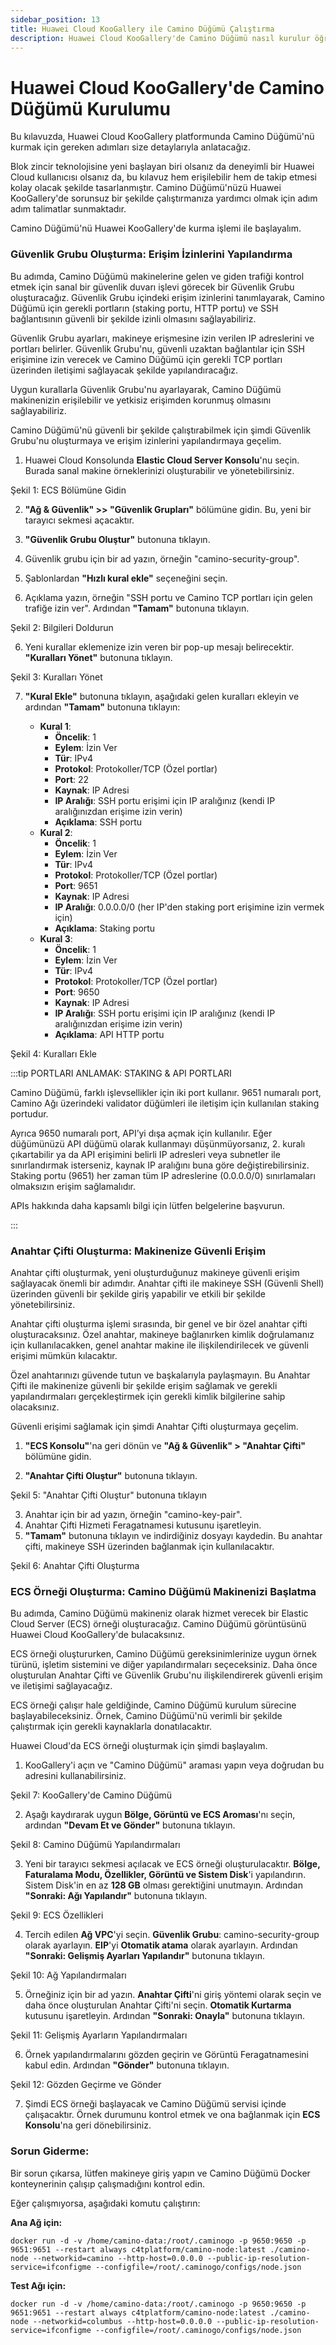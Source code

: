 ```yaml
---
sidebar_position: 13
title: Huawei Cloud KooGallery ile Camino Düğümü Çalıştırma
description: Huawei Cloud KooGallery'de Camino Düğümü nasıl kurulur öğrenin.
---
```


# Huawei Cloud KooGallery'de Camino Düğümü Kurulumu

Bu kılavuzda, Huawei Cloud KooGallery platformunda Camino Düğümü'nü kurmak için gereken adımları size detaylarıyla anlatacağız.

Blok zincir teknolojisine yeni başlayan biri olsanız da deneyimli bir Huawei Cloud kullanıcısı olsanız da, bu kılavuz hem erişilebilir hem de takip etmesi kolay olacak şekilde tasarlanmıştır. Camino Düğümü'nüzü Huawei KooGallery'de sorunsuz bir şekilde çalıştırmanıza yardımcı olmak için adım adım talimatlar sunmaktadır.

Camino Düğümü'nü Huawei KooGallery'de kurma işlemi ile başlayalım.

### Güvenlik Grubu Oluşturma: Erişim İzinlerini Yapılandırma

Bu adımda, Camino Düğümü makinelerine gelen ve giden trafiği kontrol etmek için sanal bir güvenlik duvarı işlevi görecek bir Güvenlik Grubu oluşturacağız. Güvenlik Grubu içindeki erişim izinlerini tanımlayarak, Camino Düğümü için gerekli portların (staking portu, HTTP portu) ve SSH bağlantısının güvenli bir şekilde izinli olmasını sağlayabiliriz.

Güvenlik Grubu ayarları, makineye erişmesine izin verilen IP adreslerini ve portları belirler. Güvenlik Grubu'nu, güvenli uzaktan bağlantılar için SSH erişimine izin verecek ve Camino Düğümü için gerekli TCP portları üzerinden iletişimi sağlayacak şekilde yapılandıracağız.

Uygun kurallarla Güvenlik Grubu'nu ayarlayarak, Camino Düğümü makinenizin erişilebilir ve yetkisiz erişimden korunmuş olmasını sağlayabiliriz.

Camino Düğümü'nü güvenli bir şekilde çalıştırabilmek için şimdi Güvenlik Grubu'nu oluşturmaya ve erişim izinlerini yapılandırmaya geçelim.

1. Huawei Cloud Konsolunda **Elastic Cloud Server Konsolu**'nu seçin. Burada sanal makine örneklerinizi oluşturabilir ve yönetebilirsiniz.



Şekil 1: ECS Bölümüne Gidin


2. **"Ağ & Güvenlik" >> "Güvenlik Grupları"** bölümüne gidin. Bu, yeni bir tarayıcı sekmesi açacaktır.

3. **"Güvenlik Grubu Oluştur"** butonuna tıklayın.

4. Güvenlik grubu için bir ad yazın, örneğin "camino-security-group".

5. Şablonlardan **"Hızlı kural ekle"** seçeneğini seçin.

6. Açıklama yazın, örneğin "SSH portu ve Camino TCP portları için gelen trafiğe izin ver". Ardından **"Tamam"** butonuna tıklayın.



Şekil 2: Bilgileri Doldurun


6. Yeni kurallar eklemenize izin veren bir pop-up mesajı belirecektir. **"Kuralları Yönet"** butonuna tıklayın.



Şekil 3: Kuralları Yönet


7. **"Kural Ekle"** butonuna tıklayın, aşağıdaki gelen kuralları ekleyin ve ardından **"Tamam"** butonuna tıklayın:

   - **Kural 1**:
     - **Öncelik**: 1
     - **Eylem**: İzin Ver
     - **Tür**: IPv4
     - **Protokol**: Protokoller/TCP (Özel portlar)
     - **Port**: 22
     - **Kaynak**: IP Adresi
     - **IP Aralığı**: SSH portu erişimi için IP aralığınız (kendi IP aralığınızdan erişime izin verin)
     - **Açıklama**: SSH portu
   - **Kural 2**:
     - **Öncelik**: 1
     - **Eylem**: İzin Ver
     - **Tür**: IPv4
     - **Protokol**: Protokoller/TCP (Özel portlar)
     - **Port**: 9651
     - **Kaynak**: IP Adresi
     - **IP Aralığı**: 0.0.0.0/0 (her IP'den staking port erişimine izin vermek için)
     - **Açıklama**: Staking portu
   - **Kural 3**:
     - **Öncelik**: 1
     - **Eylem**: İzin Ver
     - **Tür**: IPv4
     - **Protokol**: Protokoller/TCP (Özel portlar)
     - **Port**: 9650
     - **Kaynak**: IP Adresi
     - **IP Aralığı**: SSH portu erişimi için IP aralığınız (kendi IP aralığınızdan erişime izin verin)
     - **Açıklama**: API HTTP portu



Şekil 4: Kuralları Ekle


:::tip PORTLARI ANLAMAK: STAKING & API PORTLARI

Camino Düğümü, farklı işlevsellikler için iki port kullanır. 9651 numaralı port, Camino Ağı üzerindeki validator düğümleri ile iletişim için kullanılan staking portudur.

Ayrıca 9650 numaralı port, API’yi dışa açmak için kullanılır. Eğer düğümünüzü API düğümü olarak kullanmayı düşünmüyorsanız, 2. kuralı çıkartabilir ya da API erişimini belirli IP adresleri veya subnetler ile sınırlandırmak isterseniz, kaynak IP aralığını buna göre değiştirebilirsiniz. Staking portu (9651) her zaman tüm IP adreslerine (0.0.0.0/0) sınırlamaları olmaksızın erişim sağlamalıdır.

APIs hakkında daha kapsamlı bilgi için lütfen  belgelerine başvurun.

:::

### Anahtar Çifti Oluşturma: Makinenize Güvenli Erişim

Anahtar çifti oluşturmak, yeni oluşturduğunuz makineye güvenli erişim sağlayacak önemli bir adımdır. Anahtar çifti ile makineye SSH (Güvenli Shell) üzerinden güvenli bir şekilde giriş yapabilir ve etkili bir şekilde yönetebilirsiniz.

Anahtar çifti oluşturma işlemi sırasında, bir genel ve bir özel anahtar çifti oluşturacaksınız. Özel anahtar, makineye bağlanırken kimlik doğrulamanız için kullanılacakken, genel anahtar makine ile ilişkilendirilecek ve güvenli erişimi mümkün kılacaktır.

Özel anahtarınızı güvende tutun ve başkalarıyla paylaşmayın. Bu Anahtar Çifti ile makinenize güvenli bir şekilde erişim sağlamak ve gerekli yapılandırmaları gerçekleştirmek için gerekli kimlik bilgilerine sahip olacaksınız.

Güvenli erişimi sağlamak için şimdi Anahtar Çifti oluşturmaya geçelim.

1. **"ECS Konsolu"**'na geri dönün ve **"Ağ & Güvenlik" > "Anahtar Çifti"** bölümüne gidin.

2. **"Anahtar Çifti Oluştur"** butonuna tıklayın.



Şekil 5: "Anahtar Çifti Oluştur" butonuna tıklayın


3. Anahtar için bir ad yazın, örneğin "camino-key-pair".
4. Anahtar Çifti Hizmeti Feragatnamesi kutusunu işaretleyin.
5. **"Tamam"** butonuna tıklayın ve indirdiğiniz dosyayı kaydedin. Bu anahtar çifti, makineye SSH üzerinden bağlanmak için kullanılacaktır.



Şekil 6: Anahtar Çifti Oluşturma


### ECS Örneği Oluşturma: Camino Düğümü Makinenizi Başlatma

Bu adımda, Camino Düğümü makineniz olarak hizmet verecek bir Elastic Cloud Server (ECS) örneği oluşturacağız. Camino Düğümü görüntüsünü Huawei Cloud KooGallery'de bulacaksınız.

ECS örneği oluştururken, Camino Düğümü gereksinimlerinize uygun örnek türünü, işletim sistemini ve diğer yapılandırmaları seçeceksiniz. Daha önce oluşturulan Anahtar Çifti ve Güvenlik Grubu'nu ilişkilendirerek güvenli erişim ve iletişimi sağlayacağız.

ECS örneği çalışır hale geldiğinde, Camino Düğümü kurulum sürecine başlayabileceksiniz. Örnek, Camino Düğümü'nü verimli bir şekilde çalıştırmak için gerekli kaynaklarla donatılacaktır.

Huawei Cloud'da ECS örneği oluşturmak için şimdi başlayalım.

1. KooGallery'i açın ve "Camino Düğümü" araması yapın veya doğrudan bu  adresini kullanabilirsiniz.



Şekil 7: KooGallery'de Camino Düğümü


2. Aşağı kaydırarak uygun **Bölge, Görüntü ve ECS Aroması**'nı seçin, ardından **"Devam Et ve Gönder"** butonuna tıklayın.



Şekil 8: Camino Düğümü Yapılandırmaları


3. Yeni bir tarayıcı sekmesi açılacak ve ECS örneği oluşturulacaktır. **Bölge, Faturalama Modu, Özellikler, Görüntü ve Sistem Disk**'i yapılandırın. Sistem Disk'in en az **128 GB** olması gerektiğini unutmayın. Ardından **"Sonraki: Ağı Yapılandır"** butonuna tıklayın.



Şekil 9: ECS Özellikleri


4. Tercih edilen **Ağ VPC**'yi seçin. **Güvenlik Grubu**: camino-security-group olarak ayarlayın. **EIP**'yi **Otomatik atama** olarak ayarlayın. Ardından **"Sonraki: Gelişmiş Ayarları Yapılandır"** butonuna tıklayın.



Şekil 10: Ağ Yapılandırmaları


5. Örneğiniz için bir ad yazın. **Anahtar Çifti**'ni giriş yöntemi olarak seçin ve daha önce oluşturulan Anahtar Çifti'ni seçin. **Otomatik Kurtarma** kutusunu işaretleyin. Ardından **"Sonraki: Onayla"** butonuna tıklayın.



Şekil 11: Gelişmiş Ayarların Yapılandırmaları


6. Örnek yapılandırmalarını gözden geçirin ve Görüntü Feragatnamesini kabul edin. Ardından **"Gönder"** butonuna tıklayın.



Şekil 12: Gözden Geçirme ve Gönder


7. Şimdi ECS örneği başlayacak ve Camino Düğümü servisi içinde çalışacaktır. Örnek durumunu kontrol etmek ve ona bağlanmak için **ECS Konsolu**'na geri dönebilirsiniz.

### Sorun Giderme:

Bir sorun çıkarsa, lütfen makineye giriş yapın ve Camino Düğümü Docker konteynerinin çalışıp çalışmadığını kontrol edin.

Eğer çalışmıyorsa, aşağıdaki komutu çalıştırın:

**Ana Ağ için:**

```
docker run -d -v /home/camino-data:/root/.caminogo -p 9650:9650 -p 9651:9651 --restart always c4tplatform/camino-node:latest ./camino-node --networkid=camino --http-host=0.0.0.0 --public-ip-resolution-service=ifconfigme --configfile=/root/.caminogo/configs/node.json
```

**Test Ağı için:**

```
docker run -d -v /home/camino-data:/root/.caminogo -p 9650:9650 -p 9651:9651 --restart always c4tplatform/camino-node:latest ./camino-node --networkid=columbus --http-host=0.0.0.0 --public-ip-resolution-service=ifconfigme --configfile=/root/.caminogo/configs/node.json